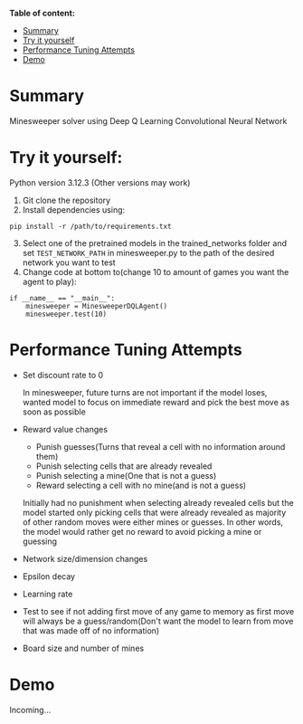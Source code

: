**Table of content:**
 - [Summary](#item-one)
 - [Try it yourself](#item-two)
 - [Performance Tuning Attempts](#item-three)
 - [Demo](#item-four)

<a id="item-one"></a>
# Summary
Minesweeper solver using Deep Q Learning Convolutional Neural Network

<a id="item-two"></a>
# Try it yourself:
Python version 3.12.3 (Other versions may work)

1. Git clone the repository
2. Install dependencies using:
```
pip install -r /path/to/requirements.txt
```
3. Select one of the pretrained models in the trained_networks folder and set ```TEST_NETWORK_PATH``` in minesweeper.py to the path of the desired network you want to test
4. Change code at bottom to(change 10 to amount of games you want the agent to play):
```
if __name__ == "__main__":
    minesweeper = MinesweeperDQLAgent()
    minesweeper.test(10)
```

<a id="item-three"></a>
# Performance Tuning Attempts
* Set discount rate to 0

    In minesweeper, future turns are not important if the model loses, wanted model to focus on immediate reward and pick the best move as soon as possible

* Reward value changes
    * Punish guesses(Turns that reveal a cell with no information around them)
    * Punish selecting cells that are already revealed
    * Punish selecting a mine(One that is not a guess)
    * Reward selecting a cell with no mine(and is not a guess)

    Initially had no punishment when selecting already revealed cells but the model started only picking cells that were already revealed as majority of other random moves were either mines or guesses. In other words, the model would rather get no reward to avoid picking a mine or guessing

* Network size/dimension changes

* Epsilon decay

* Learning rate

* Test to see if not adding first move of any game to memory as first move will always be a guess/random(Don't want the model to learn from move that was made off of no information)

* Board size and number of mines

<a id="item-four"></a>
# Demo
Incoming...